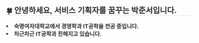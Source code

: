 <div align= "center">
    </div>
    <div style="text-align: left;"> 
    <h2 style="border-bottom: 1px solid #d8dee4; color: #282d33;"> 🍀 안녕하세요, 서비스 기획자를 꿈꾸는 박준서입니다. </h2>  
    <div style="font-weight: 700; font-size: 15px; text-align: left; color: #282d33;"> <li> 숙명여자대학교에서 경영학과 IT공학을 전공 중입니다.</li><li> 차근차근 IT공학과 친해지고 있습니다. </div> 
    </div>
    
